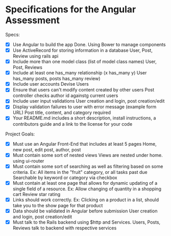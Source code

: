 # Specifications for the Angular Assessment

Specs:
- [X] Use Angular to build the app
  Done. Using Bower to manage components
- [X] Use ActiveRecord for storing information in a database
  User, Post, Review using rails api
- [X] Include more than one model class (list of model class names)
  User, Post, Reviews
- [X] Include at least one has_many relationship (x has_many y)
  User has_many posts, posts has_many review)
- [X] Include user accounts
  Devise Users
- [X] Ensure that users can't modify content created by other users
  Post controller checks author id againstg current users
- [X] Include user input validations
  User creation and login, post creation/edit
- [X] Display validation failures to user with error message (example form URL)
  Post title, content, and category required
- [X] Your README.md includes a short description, install instructions, a contributors guide and a link to the license for your code

Project Goals:
- [X] Must use an Angular Front-End that includes at least 5 pages
  Home, new post, edit post, author, post
- [X] Must contain some sort of nested views
  Views are nested under home. using ui-router
- [X] Must contain some sort of searching as well as filtering based on some criteria. Ex: All items in the "fruit" category, or all tasks past due
  Searchable by keyword or category via checkbox
- [X] Must contain at least one page that allows for dynamic updating of a single field of a resource. Ex: Allow changing of quantity in a shopping cart
  Review star rating
- [X] Links should work correctly. Ex: Clicking on a product in a list, should take you to the show page for that product
- [X] Data should be validated in Angular before submission
  User creation and login, post creation/edit
- [X] Must talk to the Rails backend using $http and Services.
  Users, Posts, Reviews talk to backend with respective services
